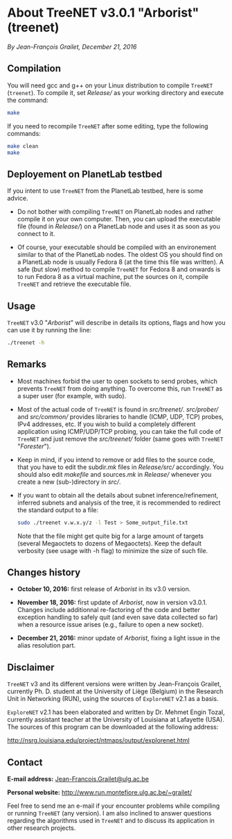 # About TreeNET v3.0.1 "Arborist" (treenet)

*By Jean-François Grailet, December 21, 2016*

## Compilation

You will need gcc and g++ on your Linux distribution to compile `TreeNET` (`treenet`). To compile it, set *Release/* as your working directory and execute the command:

```sh
make
```

If you need to recompile `TreeNET` after some editing, type the following commands:

```sh
make clean
make
```

## Deployement on PlanetLab testbed

If you intent to use `TreeNET` from the PlanetLab testbed, here is some advice.

* Do not bother with compiling `TreeNET` on PlanetLab nodes and rather compile it on your own computer. Then, you can upload the executable file (found in *Release/*) on a PlanetLab node and uses it as soon as you connect to it.

* Of course, your executable should be compiled with an environement similar to that of the PlanetLab nodes. The oldest OS you should find on a PlanetLab node is usually Fedora 8 (at the time this file was written). A safe (but slow) method to compile `TreeNET` for Fedora 8 and onwards is to run Fedora 8 as a virtual machine, put the sources on it, compile `TreeNET` and retrieve the executable file.

## Usage

`TreeNET` v3.0 "*Arborist*" will describe in details its options, flags and how you can use it by running the line:

```sh
./treenet -h
```

## Remarks

* Most machines forbid the user to open sockets to send probes, which prevents `TreeNET` from doing anything. To overcome this, run `TreeNET` as a super user (for example, with sudo).

* Most of the actual code of `TreeNET` is found in *src/treenet/*. *src/prober/* and *src/common/* provides libraries to handle (ICMP, UDP, TCP) probes, IPv4 addresses, etc. If you wish to build a completely different application using ICMP/UDP/TCP probing, you can take the full code of `TreeNET` and just remove the *src/treenet/* folder (same goes with `TreeNET` "*Forester*").

* Keep in mind, if you intend to remove or add files to the source code, that you have to edit the subdir.*mk* files in *Release/src/* accordingly. You should also edit *makefile* and sources.*mk* in *Release/* whenever you create a new (sub-)directory in *src/*.
  
* If you want to obtain all the details about subnet inference/refinement, inferred subnets and analysis of the tree, it is recommended to redirect the standard output to a file:
  
  ```sh
  sudo ./treenet v.w.x.y/z -l Test > Some_output_file.txt
  ```
  
  Note that the file might get quite big for a large amount of targets (several Megaoctets to dozens of Megaoctets). Keep the default verbosity (see usage with -h flag) to minimize the size of such file.

## Changes history

* **October 10, 2016:** first release of *Arborist* in its v3.0 version.

* **November 18, 2016:** first update of *Arborist*, now in version v3.0.1. Changes include additionnal re-factoring of the code and better exception handling to safely quit (and even save data collected so far) when a resource issue arises (e.g., failure to open a new socket).

* **December 21, 2016:** minor update of *Arborist*, fixing a light issue in the alias resolution part.

## Disclaimer

`TreeNET` v3 and its different versions were written by Jean-François Grailet, currently Ph. D. student at the University of Liège (Belgium) in the Research Unit in Networking (RUN), using the sources of `ExploreNET` v2.1 as a basis.

`ExploreNET` v2.1 has been elaborated and written by Dr. Mehmet Engin Tozal, currently assistant teacher at the University of Louisiana at Lafayette (USA). The sources of this program can be downloaded at the following address:

http://nsrg.louisiana.edu/project/ntmaps/output/explorenet.html

## Contact

**E-mail address:** Jean-Francois.Grailet@ulg.ac.be

**Personal website:** http://www.run.montefiore.ulg.ac.be/~grailet/

Feel free to send me an e-mail if your encounter problems while compiling or running `TreeNET` (any version). I am also inclined to answer questions regarding the algorithms used in `TreeNET` and to discuss its application in other research projects.

